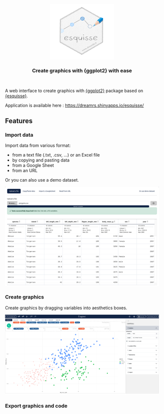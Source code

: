 <p align="center">
  <img src="www/hex-esquisse.png" width="211" height="182" alt="esquisse logo" />
</p>

<h3 align="center">
  Create graphics with {ggplot2} with ease
</h3>

<br>

A web interface to create graphics with [{ggplot2}](https://github.com/tidyverse/ggplot2) package based on [{esquisse}](https://github.com/dreamRs/esquisse).

Application is available here : https://dreamrs.shinyapps.io/esquisse/


## Features

### Import data

Import data from various format:

* from a text file (.txt, .csv, ...) or an Excel file
* by copying and pasting data
* from a Google Sheet
* from an URL

Or you can also use a demo dataset.

![](www/esquisse-import.png)


### Create graphics

Create graphics by dragging variables into aesthetics boxes.

![](www/esquisse-graphics.png)


### Export graphics and code

